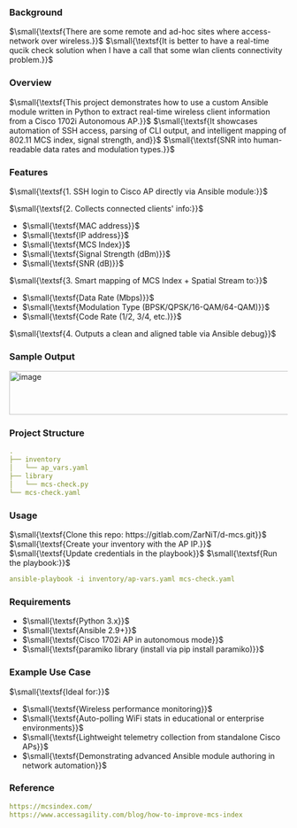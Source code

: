 ### Background

$\small{\textsf{There are some remote and ad-hoc sites where access-network over wireless.}}$
$\small{\textsf{It is better to have a real-time qucik check solution when I have a call that some wlan clients connectivity problem.}}$

### Overview

$\small{\textsf{This project demonstrates how to use a custom Ansible module written in Python to extract real-time wireless client information from a Cisco 1702i Autonomous AP.}}$
$\small{\textsf{It showcases automation of SSH access, parsing of CLI output, and intelligent mapping of 802.11 MCS index, signal strength, and}}$
$\small{\textsf{SNR into human-readable data rates and modulation types.}}$

### Features

$\small{\textsf{1. SSH login to Cisco AP directly via Ansible module:}}$<br>

$\small{\textsf{2. Collects connected clients' info:}}$
+ $\small{\textsf{MAC address}}$
+ $\small{\textsf{IP address}}$
+ $\small{\textsf{MCS Index}}$
+ $\small{\textsf{Signal Strength (dBm)}}$
+ $\small{\textsf{SNR (dB)}}$<br>

$\small{\textsf{3. Smart mapping of MCS Index + Spatial Stream to:}}$
+ $\small{\textsf{Data Rate (Mbps)}}$
+ $\small{\textsf{Modulation Type (BPSK/QPSK/16-QAM/64-QAM)}}$
+ $\small{\textsf{Code Rate (1/2, 3/4, etc.)}}$<br>

$\small{\textsf{4. Outputs a clean and aligned table via Ansible debug}}$

### Sample Output

<img width="943" height="79" alt="image" src="https://github.com/user-attachments/assets/e8e4ff1d-9956-4987-9cae-1ede1c7f53e4" />

### Project Structure
```yaml
.
├── inventory
│   └── ap_vars.yaml
├── library
│   └── mcs-check.py
└── mcs-check.yaml
```
### Usage

$\small{\textsf{Clone this repo: https://gitlab.com/ZarNiT/d-mcs.git}}$
$\small{\textsf{Create your inventory with the AP IP.}}$
$\small{\textsf{Update credentials in the playbook}}$
$\small{\textsf{Run the playbook:}}$
```yaml
ansible-playbook -i inventory/ap-vars.yaml mcs-check.yaml
```
### Requirements

+ $\small{\textsf{Python 3.x}}$
+ $\small{\textsf{Ansible 2.9+}}$
+ $\small{\textsf{Cisco 1702i AP in autonomous mode}}$
+ $\small{\textsf{paramiko library (install via pip install paramiko)}}$

### Example Use Case

$\small{\textsf{Ideal for:}}$
+ $\small{\textsf{Wireless performance monitoring}}$
+ $\small{\textsf{Auto-polling WiFi stats in educational or enterprise environments}}$
+ $\small{\textsf{Lightweight telemetry collection from standalone Cisco APs}}$
+ $\small{\textsf{Demonstrating advanced Ansible module authoring in network automation}}$

### Reference
```yaml
https://mcsindex.com/
https://www.accessagility.com/blog/how-to-improve-mcs-index
```
